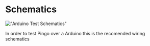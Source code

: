 # Schematics
!["Arduino Test Schematics"](https://raw.githubusercontent.com/Vido/pingo/master/pingo/arduino/tests/test_schematic_arduino_bb.jpg)

In order to test Pingo over a Arduino this is the recomended wiring schematics

